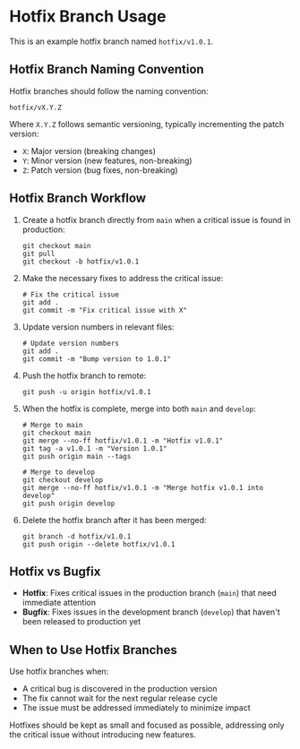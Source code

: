 # Hotfix Branch Usage

This is an example hotfix branch named `hotfix/v1.0.1`.

## Hotfix Branch Naming Convention

Hotfix branches should follow the naming convention:

```
hotfix/vX.Y.Z
```

Where `X.Y.Z` follows semantic versioning, typically incrementing the patch version:
- `X`: Major version (breaking changes)
- `Y`: Minor version (new features, non-breaking)
- `Z`: Patch version (bug fixes, non-breaking)

## Hotfix Branch Workflow

1. Create a hotfix branch directly from `main` when a critical issue is found in production:
   ```
   git checkout main
   git pull
   git checkout -b hotfix/v1.0.1
   ```

2. Make the necessary fixes to address the critical issue:
   ```
   # Fix the critical issue
   git add .
   git commit -m "Fix critical issue with X"
   ```

3. Update version numbers in relevant files:
   ```
   # Update version numbers
   git add .
   git commit -m "Bump version to 1.0.1"
   ```

4. Push the hotfix branch to remote:
   ```
   git push -u origin hotfix/v1.0.1
   ```

5. When the hotfix is complete, merge into both `main` and `develop`:
   ```
   # Merge to main
   git checkout main
   git merge --no-ff hotfix/v1.0.1 -m "Hotfix v1.0.1"
   git tag -a v1.0.1 -m "Version 1.0.1"
   git push origin main --tags
   
   # Merge to develop
   git checkout develop
   git merge --no-ff hotfix/v1.0.1 -m "Merge hotfix v1.0.1 into develop"
   git push origin develop
   ```

6. Delete the hotfix branch after it has been merged:
   ```
   git branch -d hotfix/v1.0.1
   git push origin --delete hotfix/v1.0.1
   ```

## Hotfix vs Bugfix

- **Hotfix**: Fixes critical issues in the production branch (`main`) that need immediate attention
- **Bugfix**: Fixes issues in the development branch (`develop`) that haven't been released to production yet

## When to Use Hotfix Branches

Use hotfix branches when:
- A critical bug is discovered in the production version
- The fix cannot wait for the next regular release cycle
- The issue must be addressed immediately to minimize impact

Hotfixes should be kept as small and focused as possible, addressing only the critical issue without introducing new features.